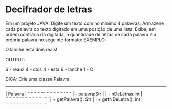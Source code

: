 # Decifrador de letras

Em um projeto JAVA:
Digite um texto com no mínimo 4 palavras;
Armazene cada palavra do texto digitado em uma posição de uma lista;
Exiba, em ordem contrária da digitada, a quantidade de letras de cada palavra e a própria palavra no seguinte formato:
EXEMPLO:

O lanche está dois reais!

OUTPUT:

6 - reais!
4 - dois
4 - esta
6 - lanche
1 - O

DICA:
Crie uma classe Palavra
_____________________
|            Palavra           |
´´´´´´´´´´´´´´´´´´´´´´´´´´´´´´
| - palavra:Str              |
| - nDeLetras:int          |
´´´´´´´´´´´´´´´´´´´´´´´´´´´´´´
| + getPalavra(): Str    |
| + getNDeLetra(): int |
´´´´´´´´´´´´´´´´´´´´´´´´´´´´´´
